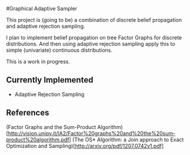 #Graphical Adaptive Sampler

This project is (going to be) a combination of discrete belief propagation and adaptive rejection sampling.

I plan to implement belief propagation on tree Factor Graphs for discrete distributions. And then using adaptive rejection sampling apply this to simple (univariate) continuous distributions.

This is a work in progress.

## Currently Implemented

- Adaptive Rejection Sampling

## References

(Factor Graphs and the Sum-Product Algorithm)[http://vision.unipv.it/IA2/Factor%20graphs%20and%20the%20sum-product%20algorithm.pdf]
(The OS\* Algorithm: a Join approach to Exact Optimization and Sampling)[http://arxiv.org/pdf/1207.0742v1.pdf]
